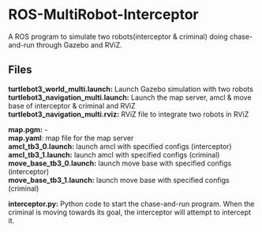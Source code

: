 # ROS-MultiRobot-Interceptor  
A ROS program to simulate two robots(interceptor & criminal) doing chase-and-run through Gazebo and RViZ.   
  
  
## Files  
**turtlebot3_world_multi.launch:** Launch Gazebo simulation with two robots  
**turtlebot3_navigation_multi.launch:** Launch the map server, amcl & move base of interceptor & criminal and RViZ  
**turtlebot3_navigation_multi.rviz:** RViZ file to integrate two robots in RViZ  
  
  
**map.pgm:** -  
**map.yaml**:  map file for the map server  
**amcl_tb3_0.launch:**  launch amcl with specified configs (interceptor)  
**amcl_tb3_1.launch:** launch amcl with specified configs (criminal)  
**move_base_tb3_0.launch:** launch move base with specified configs (interceptor)  
**move_base_tb3_1.launch:** launch move base with specified configs (criminal)  
  
  
**interceptor.py:** Python code to start the chase-and-run program. When the criminal is moving towards its goal, the interceptor will attempt to intercept it.
  
